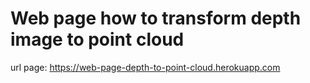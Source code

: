 # Web page how to transform depth image to point cloud

url page: https://web-page-depth-to-point-cloud.herokuapp.com